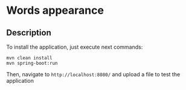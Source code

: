 # Words appearance

## Description

To install the application, just execute next commands:

```
mvn clean install
mvn spring-boot:run
```

Then, navigate to `http://localhost:8080/` and upload a file to test the application

